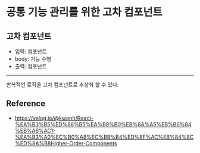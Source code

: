 # 공통 기능 관리를 위한 고차 컴포넌트

## 고차 컴포넌트
- 입력: 컴포넌트
- body: 기능 수행 
- 출력: 컴포넌트 
---
반복적인 로직을 고차 컴포넌트로 추상화 할 수 있다.


Reference
--
- https://velog.io/@kwonh/React-%EA%B3%B5%ED%86%B5%EA%B8%B0%EB%8A%A5%EB%B6%84%EB%A6%AC1-%EA%B3%A0%EC%B0%A8%EC%BB%B4%ED%8F%AC%EB%84%8C%ED%8A%B8Higher-Order-Components